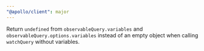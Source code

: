 ```yaml
---
"@apollo/client": major
---
```


Return `undefined` from `observableQuery.variables` and `observableQuery.options.variables` instead of an empty object when calling `watchQuery` without variables.
